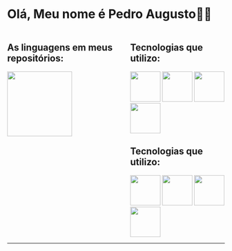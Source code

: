 # Olá, Meu nome é Pedro Augusto🙋‍♂️
<div style="Display: flex">
  <div style="margin: 0 auto">
  <h2>As linguagens em meus repositórios:</h2>
    <a href="https://github.com/pedroasmaia"></a>
    <img height="150em" src="https://github-readme-stats.vercel.app/api/top-langs/?username=pedroasmaia&layout=compact&langs_count=7&theme=dark"/>
  </div>
  <div style="margin: 0 auto">
    <div>
      <h2>Tecnologias que utilizo:</h2>
      <img src="https://cdn.jsdelivr.net/gh/devicons/devicon/icons/azure/azure-original.svg" width="70px" />
      <img src="https://cdn.jsdelivr.net/gh/devicons/devicon/icons/python/python-original.svg" width="70px" />
        <img src="https://cdn.jsdelivr.net/gh/devicons/devicon/icons/grafana/grafana-original.svg" width="70px" />
      <img src="https://cdn.jsdelivr.net/gh/devicons/devicon/icons/terraform/terraform-original.svg" width="70px"/>
    </div>
    <div>
      <h2>Tecnologias que utilizo:</h2>
      <img src="https://cdn.jsdelivr.net/gh/devicons/devicon/icons/azure/azure-original.svg" width="70px" />
      <img src="https://cdn.jsdelivr.net/gh/devicons/devicon/icons/python/python-original.svg" width="70px" />
        <img src="https://cdn.jsdelivr.net/gh/devicons/devicon/icons/grafana/grafana-original.svg" width="70px" />
      <img src="https://cdn.jsdelivr.net/gh/devicons/devicon/icons/terraform/terraform-original.svg" width="70px"/>
    </div>
  </div>
</div>
<hr>
